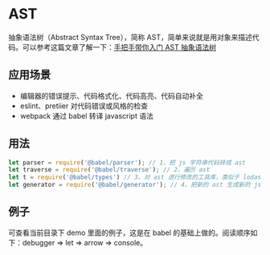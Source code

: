 # AST
抽象语法树（Abstract Syntax Tree），简称 AST，简单来说就是用对象来描述代码。可以参考这篇文章了解一下：[手把手带你入门 AST 抽象语法树](https://juejin.im/post/5e0a245df265da33cf1aea91)

## 应用场景
- 编辑器的错误提示、代码格式化、代码高亮、代码自动补全
- eslint、pretiier 对代码错误或风格的检查
- webpack 通过 babel 转译 javascript 语法

## 用法
```js
let parser = require('@babel/parser'); // 1、把 js 字符串代码转成 ast
let traverse = require('@babel/traverse'); // 2、遍历 ast
let t = require('@babel/types') // 3、对 ast 进行修改的工具库，类似于 lodash
let generator = require('@babel/generator'); // 4、把新的 ast 生成新的 js 字符串
```

## 例子
可查看当前目录下 demo 里面的例子，这是在 babel 的基础上做的。阅读顺序如下：debugger => let => arrow => console。
